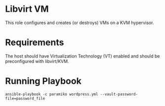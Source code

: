 Libvirt VM
================
This role configures and creates (or destroys) VMs on a KVM hypervisor.

Requirements
================
The host should have Virtualization Technology (VT) enabled and should be preconfigured with libvirt/KVM.

Running Playbook
================
```
ansible-playbook -c paramiko wordpress.yml --vault-password-file=password_file

```
